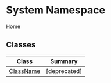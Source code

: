 # System Namespace

[Home](../README.md)

## Classes

| Class | Summary |
| ----- | ------- |
| [ClassName](ClassName/README.md) | \[deprecated\]  |

